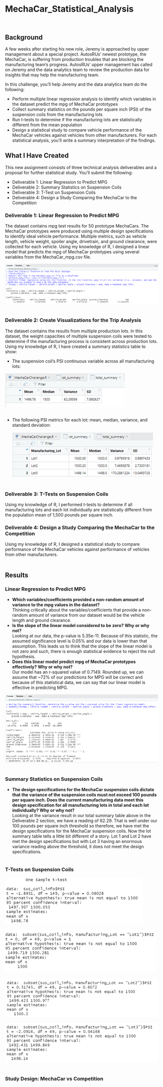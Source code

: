 # MechaCar_Statistical_Analysis<br><br>

## Background<br>
A few weeks after starting his new role, Jeremy is approached by upper management about a special project. AutosRUs’ newest prototype, the MechaCar, is suffering from production troubles that are blocking the manufacturing team’s progress. AutosRUs’ upper management has called on Jeremy and the data analytics team to review the production data for insights that may help the manufacturing team.<br>

In this challenge, you’ll help Jeremy and the data analytics team do the following:<br>

  * Perform multiple linear regression analysis to identify which variables in the dataset predict the mpg of MechaCar prototypes<br>
  * Collect summary statistics on the pounds per square inch (PSI) of the suspension coils from the manufacturing lots<br>
  * Run t-tests to determine if the manufacturing lots are statistically different from the mean population<br>
  * Design a statistical study to compare vehicle performance of the MechaCar vehicles against vehicles from other manufacturers. For each statistical analysis, you’ll write a summary interpretation of the findings.<br>

## What I Have Created<br>
This new assignment consists of three technical analysis deliverables and a proposal for further statistical study. You’ll submit the following:<br>

  * Deliverable 1: Linear Regression to Predict MPG<br>
  * Deliverable 2: Summary Statistics on Suspension Coils<br>
  * Deliverable 3: T-Test on Suspension Coils<br>
  * Deliverable 4: Design a Study Comparing the MechaCar to the Competition<br>

### Deliverable 1: Linear Regression to Predict MPG 
The dataset contains mpg test results for 50 prototype MechaCars. The MechaCar prototypes were produced using multiple design specifications to identify ideal vehicle performance. Multiple metrics, such as vehicle length, vehicle weight, spoiler angle, drivetrain, and ground clearance, were collected for each vehicle. Using my knowledge of R, I designed a linear model that predicts the mpg of MechaCar prototypes using several variables from the MechaCar_mpg.csv file.<br> 

![linear_regression](Resources/linear_regression.png)<br><br>

### Deliverable 2: Create Visualizations for the Trip Analysis<br>
The dataset contains the results from multiple production lots. In this dataset, the weight capacities of multiple suspension coils were tested to determine if the manufacturing process is consistent across production lots. Using my knowledge of R, I have created a summary statistics table to show:

 * The suspension coil’s PSI continuous variable across all manufacturing lots:<br>
 
![total_summary](Resources/total_summary.png)<br><br>
 * The following PSI metrics for each lot: mean, median, variance, and standard deviation:<br><br>
![lot_summary](Resources/lot_summary.png)<br><br>

### Deliverable 3: T-Tests on Suspension Coils<br>
Using my knowledge of R, I performed t-tests to determine if all manufacturing lots and each lot individually are statistically different from the population mean of 1,500 pounds per square inch.<br>

### Deliverable 4: Design a Study Comparing the MechaCar to the Competition<br>
Using my knowledge of R, I designed a statistical study to compare performance of the MechaCar vehicles against performance of vehicles from other manufacturers.<br><br>

## Results<br>

### Linear Regression to Predict MPG<br>

 * <b>Which variables/coefficients provided a non-random amount of variance to the mpg values in the dataset?</b><br>
   Thinking critically about the variables/coefficients that provide a non-random amount of variance from our dataset would be the vehicle length and ground clearance.
 * <b>Is the slope of the linear model considered to be zero? Why or why not?</b><br>
   Looking at our data, the p-value is 5.35e-11.  Because of this statistic, the assumed significance level is 0.05% and our data is lower than that assumption.  This leads us to think that the slope of the linear model is not zero and such, there is enough statistical evidence to reject the null hypothesis.    
 * <b>Does this linear model predict mpg of MechaCar prototypes effectively? Why or why not?</b><br>
   Our model has an r-squared value of 0.7149.  Rounded up, we can assume that ~72% of our predictions for MPG will be correct and because of this statistical data, we can say that our linear model is effective in predicting MPG.

![summary_linear_regression](Resources/summary_linear_regression.png)<br><br>

### Summary Statistics on Suspension Coils<br>

 * <b>The design specifications for the MechaCar suspension coils dictate that the variance of the suspension coils must not exceed 100 pounds per square inch. Does the current manufacturing data meet this design specification for all manufacturing lots in total and each lot individually? Why or why not?</b><br>
  Looking at the variance result in our total summary table above in the Deliverable 2 section, we have a reading of 62.29.  That is well under our 100 pounds per square inch threshold so therefore, we have met the design specifications for the MechaCar suspension coils.  Now the lot summary table tells a little bit different of a story.  Lot 1 and Lot 2 have met the design specifications but with Lot 3 having an enormous variance reading above the threshold, it does not meet the design specifications.<br><br>

### T-Tests on Suspension Coils<br>
![all](Resources/all.png)<br><br>
![lot1](Resources/lot1.png)<br><br>
![lot2](Resources/lot2.png)<br><br>
![lot3](Resources/lot3.png)<br><br>

### Study Design: MechaCar vs Competition<br>

